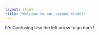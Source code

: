 ```yaml
---
layout: slide
title: "Welcome to our second slide!"
---
```

It's Confusing
Use the left arrow to go back!
